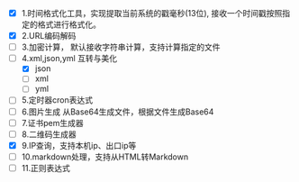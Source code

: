 
* [x] 1.时间格式化工具，实现提取当前系统的戳毫秒(13位), 接收一个时间戳按照指定的格式进行格式化。
* [x] 2.URL编码解码
* [ ] 3.加密计算， 默认接收字符串计算，支持计算指定的文件
* [ ] 4.xml,json,yml 互转与美化
  *  [x] json
  *  [ ] xml
  *  [ ] yml
* [ ] 5.定时器cron表达式
* [ ] 6.图片生成 从Base64生成文件，根据文件生成Base64
* [ ] 7.证书pem生成器
* [ ] 8.二维码生成器
* [x] 9.IP查询，支持本机ip、出口ip等
* [ ] 10.markdown处理，支持从HTML转Markdown
* [ ] 11.正则表达式